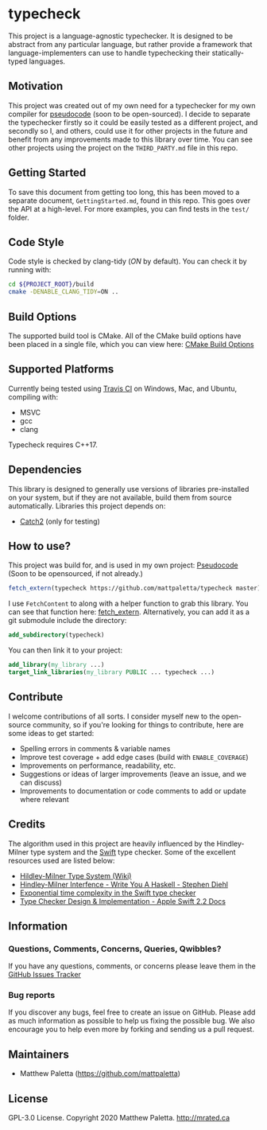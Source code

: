 # typecheck

This project is a language-agnostic typechecker.  It is designed to be abstract from any particular language, but rather provide a framework that language-implementers can use to handle typechecking their statically-typed languages.

## Motivation
This project was created out of my own need for a typechecker for my own compiler for [pseudocode](https://github.com/mattpaletta/pseudocode) (soon to be open-sourced).  I decide to separate the typechecker firstly so it could be easily tested as a different project, and secondly so I, and others, could use it for other projects in the future and benefit from any improvements made to this library over time.  You can see other projects using the project on the `THIRD_PARTY.md` file in this repo.

## Getting Started
To save this document from getting too long, this has been moved to a separate document, `GettingStarted.md`, found in this repo.  This goes over the API at a high-level.  For more examples, you can find tests in the `test/` folder.

## Code Style
Code style is checked by clang-tidy (*ON* by default).  You can check it by running with:
```bash
cd ${PROJECT_ROOT}/build
cmake -DENABLE_CLANG_TIDY=ON ..
```

## Build Options
The supported build tool is CMake.  All of the CMake build options have been placed in a single file, which you can view here: [CMake Build Options](https://github.com/mattpaletta/typecheck/blob/master/cmake/options.cmake)

## Supported Platforms
Currently being tested using [Travis CI](https://travis-ci.com/mattpaletta/typecheck.svg?token=ysncAybhRTtbpjrpSW8S&branch=master) on Windows, Mac, and Ubuntu, compiling with:
- MSVC
- gcc
- clang

Typecheck requires C++17.

## Dependencies
This library is designed to generally use versions of libraries pre-installed on your system, but if they are not available, build them from source automatically.
Libraries this project depends on:
- [Catch2](https://github.com/catchorg/Catch2) (only for testing)

## How to use?
This project was build for, and is used in my own project: [Pseudocode](https://github.com/mattpaletta/pseudocode)
(Soon to be opensourced, if not already.)
```cmake
fetch_extern(typecheck https://github.com/mattpaletta/typecheck master)
```
I use `FetchContent` to along with a helper function to grab this library.  You can see that function here: [fetch_extern](https://github.com/mattpaletta/typecheck/blob/master/cmake/fetch_extern.cmake).
Alternatively, you can add it as a git submodule include the directory:
```cmake
add_subdirectory(typecheck)
```
You can then link it to your project:
```cmake
add_library(my_library ...)
target_link_libraries(my_library PUBLIC ... typecheck ...)
```

## Contribute
I welcome contributions of all sorts.  I consider myself new to the open-source community, so if you're looking for things to contribute, here are some ideas to get started:
- Spelling errors in comments & variable names
- Improve test coverage + add edge cases (build with `ENABLE_COVERAGE`)
- Improvements on performance, readability, etc.
- Suggestions or ideas of larger improvements (leave an issue, and we can discuss)
- Improvements to documentation or code comments to add or update where relevant

## Credits
The algorithm used in this project are heavily influenced by the Hindley-Milner type system and the [Swift](https://swift.org/) type checker.  Some of the excellent resources used are listed below:
- [Hildley-Milner Type System (Wiki)](https://en.wikipedia.org/wiki/Hindley–Milner_type_system)
- [Hindley-Milner Interfence - Write You A Haskell - Stephen Diehl](http://dev.stephendiehl.com/fun/006_hindley_milner.html)
- [Exponential time complexity in the Swift type checker](https://www.cocoawithlove.com/blog/2016/07/12/type-checker-issues.html)
- [Type Checker Design & Implementation - Apple Swift 2.2 Docs](https://apple-swift.readthedocs.io/en/latest/TypeChecker.html)

## Information

### Questions, Comments, Concerns, Queries, Qwibbles?

If you have any questions, comments, or concerns please leave them in the [GitHub Issues Tracker](https://github.com/mattpaletta/typecheck/issues)

### Bug reports

If you discover any bugs, feel free to create an issue on GitHub. Please add as much information as possible to help us fixing the possible bug. We also encourage you to help even more by forking and sending us a pull request.

## Maintainers

* Matthew Paletta (https://github.com/mattpaletta)

## License

GPL-3.0 License. Copyright 2020 Matthew Paletta. http://mrated.ca
